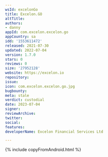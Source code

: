 ```yaml
---
wsId: excelonGo
title: Excelon.GO
altTitle: 
authors:
- danny
appId: com.excelon.excelon.go
appCountry: sa
idd: '1553611472'
released: 2021-07-30
updated: 2022-07-04
version: 1.7.0
stars: 0
reviews: 0
size: '27952128'
website: https://excelon.io
repository: 
issue: 
icon: com.excelon.excelon.go.jpg
bugbounty: 
meta: stale
verdict: custodial
date: 2023-07-04
signer: 
reviewArchive: 
twitter: 
social: 
features: 
developerName: Excelon Financial Services Ltd

---
```


{% include copyFromAndroid.html %}

